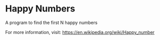 # Happy Numbers
A program to find the first N happy numbers

For more information, visit: https://en.wikipedia.org/wiki/Happy_number
